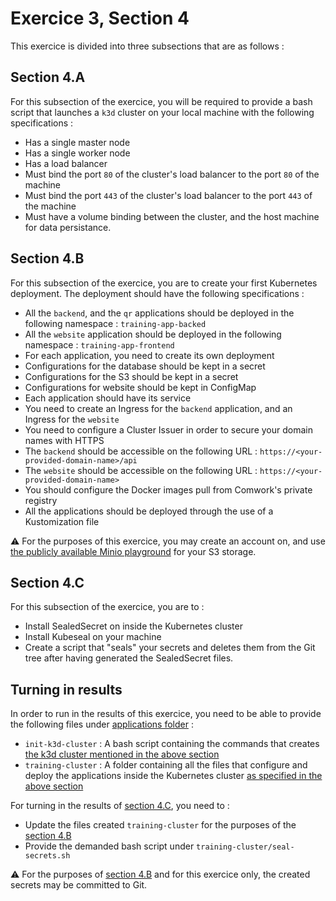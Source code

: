 # Exercice 3, Section 4

This exercice is divided into three subsections that are as follows :

## Section 4.A

For this subsection of the exercice, you will be required to provide a bash script that launches a `k3d` cluster on your
local machine with the following specifications :

* Has a single master node
* Has a single worker node
* Has a load balancer
* Must bind the port `80` of the cluster's load balancer to the port `80` of the machine
* Must bind the port `443` of the cluster's load balancer to the port `443` of the machine
* Must have a volume binding between the cluster, and the host machine for data persistance.

## Section 4.B

For this subsection of the exercice, you are to create your first Kubernetes deployment. The deployment should have the
following specifications :

* All the `backend`, and the `qr` applications should be deployed in the following namespace : `training-app-backed`
* All the `website` application should be deployed in the following namespace : `training-app-frontend`
* For each application, you need to create its own deployment
* Configurations for the database should be kept in a secret
* Configurations for the S3 should be kept in a secret
* Configurations for website should be kept in ConfigMap
* Each application should have its service
* You need to create an Ingress for the `backend` application, and an Ingress for the `website`
* You need to configure a Cluster Issuer in order to secure your domain names with HTTPS
* The `backend` should be accessible on the following URL : `https://<your-provided-domain-name>/api`
* The `website` should be accessible on the following URL : `https://<your-provided-domain-name>`
* You should configure the Docker images pull from Comwork's private registry
* All the applications should be deployed through the use of a Kustomization file

:warning: For the purposes of this exercice, you may create an account on, and
use [the publicly available Minio playground](https://play.minio.io/) for your S3 storage.

## Section 4.C

For this subsection of the exercice, you are to :

* Install SealedSecret on inside the Kubernetes cluster
* Install Kubeseal on your machine
* Create a script that "seals" your secrets and deletes them from the Git tree after having generated the SealedSecret
  files.

## Turning in results

In order to run in the results of this exercice, you need to be able to provide the following files
under [applications folder](../applications) :

* `init-k3d-cluster` : A bash script containing the commands that
  creates [the k3d cluster mentioned in the above section](#section-4a)
* `training-cluster` : A folder containing all the files that configure and deploy the applications inside the
  Kubernetes cluster [as specified in the above section](#section-4b)

For turning in the results of [section 4.C](#section-4c), you need to :

* Update the files created `training-cluster` for the purposes of the [section 4.B](#section-4b)
* Provide the demanded bash script under `training-cluster/seal-secrets.sh`

:warning: For the purposes of [section 4.B](#section-4b) and for this exercice only, the created secrets may be
committed to Git.